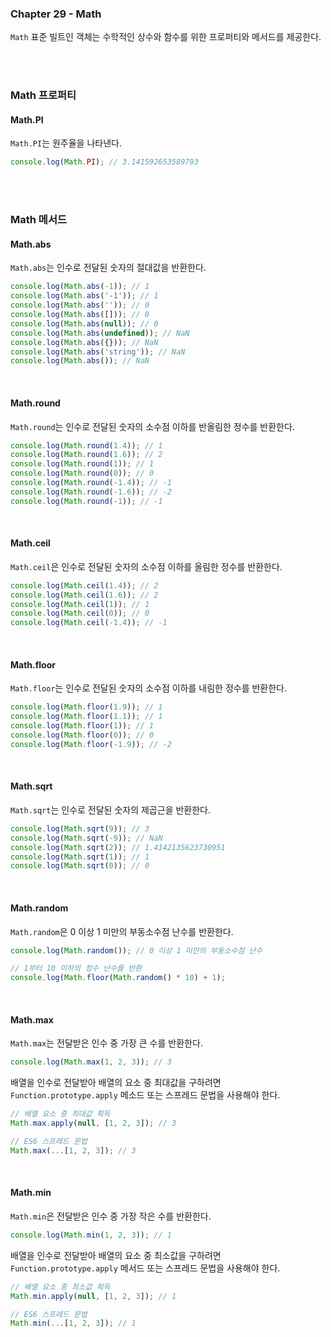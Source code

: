 ### Chapter 29 - Math

`Math` 표준 빌트인 객체는 수학적인 상수와 함수를 위한 프로퍼티와 메서드를 제공한다.

<br><br>

### Math 프로퍼티

#### Math.PI

`Math.PI`는 원주율을 나타낸다.

``` js
console.log(Math.PI); // 3.141592653589793
```

<br><br>

### Math 메서드

#### Math.abs

`Math.abs`는 인수로 전달된 숫자의 절대값을 반환한다.

``` js
console.log(Math.abs(-1)); // 1
console.log(Math.abs('-1')); // 1
console.log(Math.abs('')); // 0
console.log(Math.abs([])); // 0
console.log(Math.abs(null)); // 0
console.log(Math.abs(undefined)); // NaN
console.log(Math.abs({})); // NaN
console.log(Math.abs('string')); // NaN
console.log(Math.abs()); // NaN
```


<br>

#### Math.round

`Math.round`는 인수로 전달된 숫자의 소수점 이하를 반올림한 정수를 반환한다.

``` js
console.log(Math.round(1.4)); // 1
console.log(Math.round(1.6)); // 2
console.log(Math.round(1)); // 1
console.log(Math.round(0)); // 0
console.log(Math.round(-1.4)); // -1
console.log(Math.round(-1.6)); // -2
console.log(Math.round(-1)); // -1

```

<br>

#### Math.ceil

`Math.ceil`은 인수로 전달된 숫자의 소수점 이하를 올림한 정수를 반환한다.

``` js
console.log(Math.ceil(1.4)); // 2
console.log(Math.ceil(1.6)); // 2
console.log(Math.ceil(1)); // 1
console.log(Math.ceil(0)); // 0
console.log(Math.ceil(-1.4)); // -1

```

<br>

#### Math.floor

`Math.floor`는 인수로 전달된 숫자의 소수점 이하를 내림한 정수를 반환한다.

``` js
console.log(Math.floor(1.9)); // 1
console.log(Math.floor(1.1)); // 1
console.log(Math.floor(1)); // 1
console.log(Math.floor(0)); // 0
console.log(Math.floor(-1.9)); // -2

```

<br>

#### Math.sqrt

`Math.sqrt`는 인수로 전달된 숫자의 제곱근을 반환한다.

``` js
console.log(Math.sqrt(9)); // 3
console.log(Math.sqrt(-9)); // NaN
console.log(Math.sqrt(2)); // 1.4142135623730951
console.log(Math.sqrt(1)); // 1
console.log(Math.sqrt(0)); // 0

```

<br>

#### Math.random

`Math.random`은 0 이상 1 미만의 부동소수점 난수를 반환한다.

``` js
console.log(Math.random()); // 0 이상 1 미만의 부동소수점 난수

// 1부터 10 이하의 정수 난수를 반환
console.log(Math.floor(Math.random() * 10) + 1);
```

<br>

#### Math.max

`Math.max`는 전달받은 인수 중 가장 큰 수를 반환한다.

``` js
console.log(Math.max(1, 2, 3)); // 3
```

배열을 인수로 전달받아 배열의 요소 중 최대값을 구하려면 `Function.prototype.apply` 메소드 또는 스프레드 문법을 사용해야 한다.

``` js
// 배열 요소 중 최대값 획득
Math.max.apply(null, [1, 2, 3]); // 3

// ES6 스프레드 문법
Math.max(...[1, 2, 3]); // 3
```

<br>

#### Math.min

`Math.min`은 전달받은 인수 중 가장 작은 수를 반환한다.

``` js
console.log(Math.min(1, 2, 3)); // 1
```

배열을 인수로 전달받아 배열의 요소 중 최소값을 구하려면 `Function.prototype.apply` 메서드 또는 스프레드 문법을 사용해야 한다.

``` js
// 배열 요소 중 최소값 획득
Math.min.apply(null, [1, 2, 3]); // 1

// ES6 스프레드 문법
Math.min(...[1, 2, 3]); // 1
```





